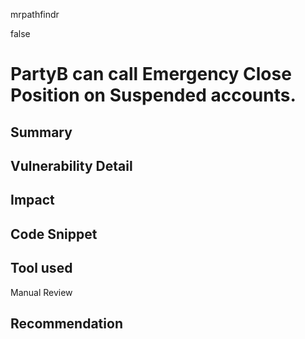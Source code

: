 mrpathfindr

false

# PartyB can call Emergency Close Position on Suspended accounts.

## Summary

## Vulnerability Detail

## Impact

## Code Snippet

## Tool used

Manual Review

## Recommendation
